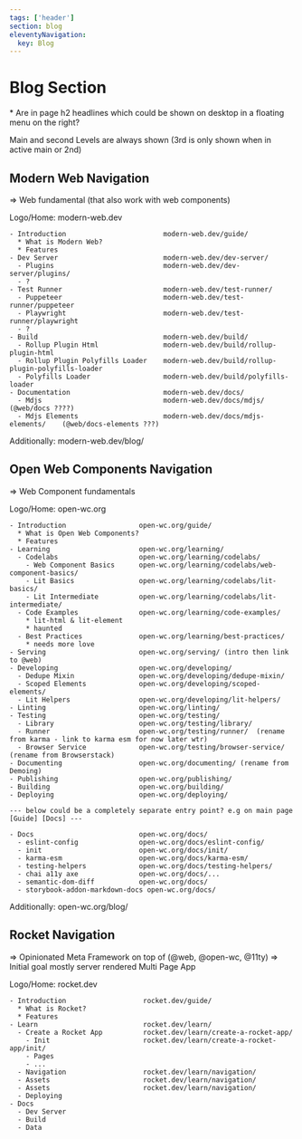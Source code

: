 ```yaml
---
tags: ['header']
section: blog
eleventyNavigation:
  key: Blog
---
```


# Blog Section

\* Are in page h2 headlines which could be shown on desktop in a floating menu on the right?

Main and second Levels are always shown (3rd is only shown when in active main or 2nd)

## Modern Web Navigation

=> Web fundamental (that also work with web components)

Logo/Home: modern-web.dev

```
- Introduction                        modern-web.dev/guide/
  * What is Modern Web?
  * Features
- Dev Server                          modern-web.dev/dev-server/
  - Plugins                           modern-web.dev/dev-server/plugins/
  - ?
- Test Runner                         modern-web.dev/test-runner/
  - Puppeteer                         modern-web.dev/test-runner/puppeteer
  - Playwright                        modern-web.dev/test-runner/playwright
  - ?
- Build                               modern-web.dev/build/
  - Rollup Plugin Html                modern-web.dev/build/rollup-plugin-html
  - Rollup Plugin Polyfills Loader    modern-web.dev/build/rollup-plugin-polyfills-loader
  - Polyfills Loader                  modern-web.dev/build/polyfills-loader
- Documentation                       modern-web.dev/docs/
  - Mdjs                              modern-web.dev/docs/mdjs/   (@web/docs ????)
  - Mdjs Elements                     modern-web.dev/docs/mdjs-elements/    (@web/docs-elements ???)
```

Additionally: modern-web.dev/blog/

## Open Web Components Navigation

=> Web Component fundamentals

Logo/Home: open-wc.org

```
- Introduction                  open-wc.org/guide/
  * What is Open Web Components?
  * Features
- Learning                      open-wc.org/learning/
  - Codelabs                    open-wc.org/learning/codelabs/
    - Web Component Basics      open-wc.org/learning/codelabs/web-component-basics/
    - Lit Basics                open-wc.org/learning/codelabs/lit-basics/
    - Lit Intermediate          open-wc.org/learning/codelabs/lit-intermediate/
  - Code Examples               open-wc.org/learning/code-examples/
    * lit-html & lit-element
    * haunted
  - Best Practices              open-wc.org/learning/best-practices/
    * needs more love
- Serving                       open-wc.org/serving/ (intro then link to @web)
- Developing                    open-wc.org/developing/
  - Dedupe Mixin                open-wc.org/developing/dedupe-mixin/
  - Scoped Elements             open-wc.org/developing/scoped-elements/
  - Lit Helpers                 open-wc.org/developing/lit-helpers/
- Linting                       open-wc.org/linting/
- Testing                       open-wc.org/testing/
  - Library                     open-wc.org/testing/library/
  - Runner                      open-wc.org/testing/runner/  (rename from karma - link to karma esm for now later wtr)
  - Browser Service             open-wc.org/testing/browser-service/ (rename from Browserstack)
- Documenting                   open-wc.org/documenting/ (rename from Demoing)
- Publishing                    open-wc.org/publishing/
- Building                      open-wc.org/building/
- Deploying                     open-wc.org/deploying/

--- below could be a completely separate entry point? e.g on main page [Guide] [Docs] ---

- Docs                          open-wc.org/docs/
  - eslint-config               open-wc.org/docs/eslint-config/
  - init                        open-wc.org/docs/init/
  - karma-esm                   open-wc.org/docs/karma-esm/
  - testing-helpers             open-wc.org/docs/testing-helpers/
  - chai a11y axe               open-wc.org/docs/...
  - semantic-dom-diff           open-wc.org/docs/
  - storybook-addon-markdown-docs open-wc.org/docs/
```

Additionally: open-wc.org/blog/

## Rocket Navigation

=> Opinionated Meta Framework on top of (@web, @open-wc, @11ty)
=> Initial goal mostly server rendered Multi Page App

Logo/Home: rocket.dev

```
- Introduction                   rocket.dev/guide/
  * What is Rocket?
  * Features
- Learn                          rocket.dev/learn/
  - Create a Rocket App          rocket.dev/learn/create-a-rocket-app/
    - Init                       rocket.dev/learn/create-a-rocket-app/init/
    - Pages
    - ...
  - Navigation                   rocket.dev/learn/navigation/
  - Assets                       rocket.dev/learn/navigation/
  - Assets                       rocket.dev/learn/navigation/
  - Deploying
- Docs
  - Dev Server
  - Build
  - Data
```

